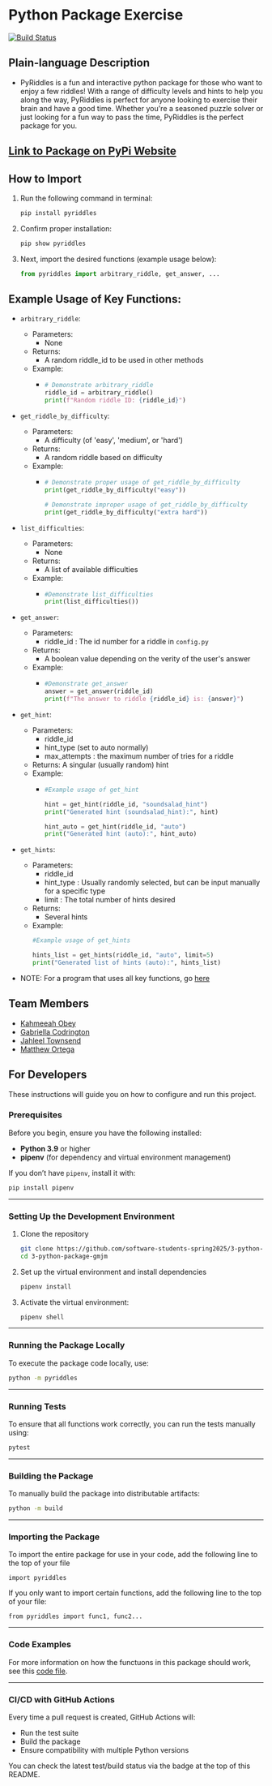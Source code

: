 # Python Package Exercise
[![Build Status](https://github.com/software-students-spring2025/3-python-package-gmjm/actions/workflows/build.yaml/badge.svg)](https://github.com/software-students-spring2025/3-python-package-gmjm/actions)

## Plain-language Description 

- PyRiddles is a fun and interactive python package for those who want to enjoy a few riddles! With a range of difficulty levels and hints to help you along the way, PyRiddles is perfect for anyone looking to exercise their brain and have a good time. Whether you're a seasoned puzzle solver or just looking for a fun way to pass the time, PyRiddles is the perfect package for you.

## [Link to Package on PyPi Website](https://pypi.org/project/pyriddles/0.0.2/)

## How to Import

1. Run the following command in terminal:
   ```bash
   pip install pyriddles
   ```
2. Confirm proper installation:
   ```bash
   pip show pyriddles
   ```
3. Next, import the desired functions (example usage below):
   ```python
   from pyriddles import arbitrary_riddle, get_answer, ...
   ```

## Example Usage of Key Functions:

- `arbitrary_riddle`: 
  - Parameters:
    - None 
  - Returns:
    - A random riddle_id to be used in other methods
  - Example: 
    - ```python
      # Demonstrate arbitrary_riddle
      riddle_id = arbitrary_riddle()
      print(f"Random riddle ID: {riddle_id}")
      ```

- `get_riddle_by_difficulty`: 
  - Parameters:
    - A difficulty (of 'easy', 'medium', or 'hard')
  - Returns:
    - A random riddle based on difficulty
  -  Example:
     -  ```python
        # Demonstrate proper usage of get_riddle_by_difficulty
        print(get_riddle_by_difficulty("easy"))

        # Demonstrate improper usage of get_riddle_by_difficulty
        print(get_riddle_by_difficulty("extra hard"))
        ```
- `list_difficulties`:
  - Parameters:
    - None
  - Returns:
    - A list of available difficulties
  - Example:
    - ```python
      #Demonstrate list_difficulties
      print(list_difficulties())
      ```


- `get_answer`: 
  - Parameters:
    - riddle_id : The id number for a riddle in `config.py`
  - Returns:
    - A boolean value depending on the verity of the user's answer
  - Example:
    - ```python
      #Demonstrate get_answer
      answer = get_answer(riddle_id)
      print(f"The answer to riddle {riddle_id} is: {answer}")
      ```


- `get_hint`:
  - Parameters:
    - riddle_id
    - hint_type (set to auto normally)
    - max_attempts : the maximum number of tries for a riddle
  - Returns: A singular (usually random) hint
  - Example:
    - ```python
      #Example usage of get_hint

      hint = get_hint(riddle_id, "soundsalad_hint")
      print("Generated hint (soundsalad_hint):", hint)

      hint_auto = get_hint(riddle_id, "auto")
      print("Generated hint (auto):", hint_auto)
      ```

- `get_hints`:
  - Parameters: 
    - riddle_id
    - hint_type : Usually randomly selected, but can be input manually for a specific type
    - limit : The total number of hints desired
  - Returns: 
    - Several hints
  - Example:
    ```python
    #Example usage of get_hints

    hints_list = get_hints(riddle_id, "auto", limit=5)
    print("Generated list of hints (auto):", hints_list)
    ```

- NOTE: For a program that uses all key functions, go [here](https://github.com/software-students-spring2025/3-python-package-gmjm/blob/main/pyriddles/example_usage.py)

## Team Members

- [Kahmeeah Obey](https://github.com/kahmeeah)
- [Gabriella Codrington](https://github.com/gabriella-codrington)
- [Jahleel Townsend](https://github.com/JahleelT)
- [Matthew Ortega](https://github.com/bruhcolate)

## For Developers

These instructions will guide you on how to configure and run this project.

### **Prerequisites**

Before you begin, ensure you have the following installed:

- **Python 3.9** or higher
- **pipenv** (for dependency and virtual environment management)

If you don’t have `pipenv`, install it with:

```sh
pip install pipenv
```

---

### **Setting Up the Development Environment**

1. Clone the repository

    ```sh
    git clone https://github.com/software-students-spring2025/3-python-package-gmjm.git
    cd 3-python-package-gmjm
    ```

2. Set up the virtual environment and install dependencies

    ```sh
    pipenv install
    ```

3. Activate the virtual environment:

    ```sh
    pipenv shell
    ```

---

### **Running the Package Locally**

To execute the package code locally, use:

```sh
python -m pyriddles
```

---

### **Running Tests**

To ensure that all functions work correctly, you can run the tests manually using:

```sh
pytest
```

---

### **Building the Package**

To manually build the package into distributable artifacts:

```sh
python -m build
```

---

### Importing the Package
To import the entire package for use in your code, add the following line to the top of your file

    import pyriddles

If you only want to import certain functions, add the following line to the top of your file:

    from pyriddles import func1, func2...

---

### Code Examples
For more information on how the functuons in this package should work, see this [code file](pyriddles\use_difficulty.py).

---

### **CI/CD with GitHub Actions**

Every time a pull request is created, GitHub Actions will:

- Run the test suite
- Build the package
- Ensure compatibility with multiple Python versions

You can check the latest test/build status via the badge at the top of this README.
